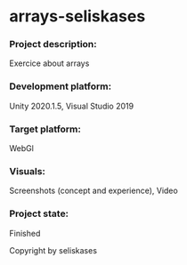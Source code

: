 # arrays-seliskases

### Project description: 
Exercice about arrays

### Development platform: 
Unity 2020.1.5, Visual Studio 2019

### Target platform: 
WebGl

### Visuals: 
Screenshots (concept and experience), Video

### Project state: 
Finished

Copyright by seliskases
